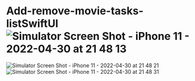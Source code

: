 # Add-remove-movie-tasks-listSwiftUI![Simulator Screen Shot - iPhone 11 - 2022-04-30 at 21 48 13](https://user-images.githubusercontent.com/4920178/166113780-9a012fac-9fbc-4218-8c18-e61798cc90da.png)
![Simulator Screen Shot - iPhone 11 - 2022-04-30 at 21 48 21](https://user-images.githubusercontent.com/4920178/166113784-557b89cf-77e4-48cd-92d5-018c9d6d111f.png)
![Simulator Screen Shot - iPhone 11 - 2022-04-30 at 21 48 31](https://user-images.githubusercontent.com/4920178/166113785-b4cf666a-4dd2-408a-8c68-71b7b39d7de1.png)
